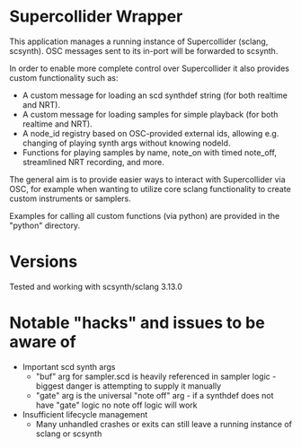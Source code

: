 # Supercollider Wrapper
This application manages a running instance of Supercollider (sclang, scsynth). OSC messages
	sent to its in-port will be forwarded to scsynth.

In order to enable more complete control over Supercollider it also provides custom functionality
	such as:
* A custom message for loading an scd synthdef string (for both realtime and NRT).
* A custom message for loading samples for simple playback (for both realtime and NRT).
* A node_id registry based on OSC-provided external ids, allowing e.g. changing of playing synth args without
    knowing nodeId.
* Functions for playing samples by name, note_on with timed note_off, streamlined NRT recording,
    and more.

The general aim is to provide easier ways to interact with Supercollider via OSC, for example
	when wanting to utilize core sclang functionality to create custom instruments or samplers.

Examples for calling all custom functions (via python) are provided in the "python" directory.

# Versions

Tested and working with
scsynth/sclang 3.13.0

# Notable "hacks" and issues to be aware of
- Important scd synth args
    - "buf" arg for sampler.scd is heavily referenced in sampler logic - biggest danger is attempting to supply it manually
    - "gate" arg is the universal "note off" arg - if a synthdef does not have "gate" logic no note off logic will work
- Insufficient lifecycle management
    - Many unhandled crashes or exits can still leave a running instance of sclang or scsynth
